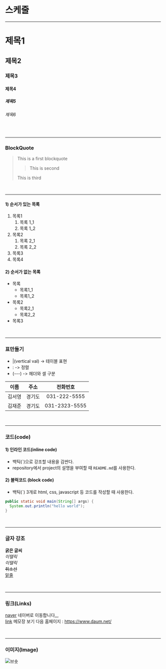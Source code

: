 # 스케줄

---

# 제목1

## 제목2

### 제목3

#### 제목4

##### 제목5

###### 제목6

<br>

---

### BlockQuote

> This is a first blockquote
>
> > This is second
>
> This is third

<br>

---

#### 1) 순서가 있는 목록

1. 목록1
   1. 목록 1_1
   2. 목록 1_2
2. 목록2
   1. 목록 2_1
   2. 목록 2_2
3. 목록3
4. 목록4

#### 2) 순서가 없는 목록

- 목록
  - 목록1_1
  - 목록1_2
- 목록2
  - 목록2_1
  - 목록2_2
- 목록3

<br>

---

### 표만들기

- |(vertical val) -> 테이블 표현
- : -> 정렬
- (---) -> 헤더와 셀 구분

|  이름  |  주소  |   전화번호    |
| :----: | :----: | :-----------: |
| 김서영 | 경기도 | 031-222-5555  |
| 김재준 | 경기도 | 031-2323-5555 |

<br>

---

### 코드(code)

#### 1) 인라인 코드(inline code)

- 백틱(`)으로 강조할 내용을 감싼다.
- repository에서 project의 설명을 부여할 때 `README.md`를 사용한다.

#### 2) 블럭코드 (block code)

- 백틱(`) 3개로 html, css, javascript 등 코드를 작성할 때 사용한다.

```java
public static void main(String[] args) {
  System.out.println("hello world");
}
```

<br>

---

### 글자 강조

**굵은 글씨**  
_이텔릭_  
_이텔릭_  
~~취소선~~  
<u>밑줄</u>

<br>

---

### 링크(Links)

[naver](https://www.naver.com/) 네이버로 이동합니다,,,  
[link](a.txt) 메모장 보기
다음 홈페이지 : <https://www.daum.net/>

<br>

---

### 이미지(Image)

![브숏](http://catfriends.co.kr/web/product/big/201907/a77010669e18e94028febeaa54893ecf.jpg)
